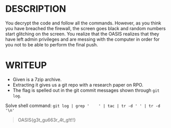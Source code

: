 # DESCRIPTION

You decrypt the code and follow all the commands. However, as you think you have breached the firewall, the screen goes black and random numbers start glitching on the screen. You realize that the OASIS realizes that they have left admin privileges and are messing with the computer in order for you not to be able to perform the final push.

# WRITEUP

- Given is a 7zip archive.
- Extracting it gives us a git repo with a research paper on RPO.
- The flag is spelled out in the git commit messages shown through `git log`.

Solve shell command: `git log | grep '    ' | tac | tr -d ' ' | tr -d '\n'`

>OASIS{g3t_gu663r_4t_g!t!!}
